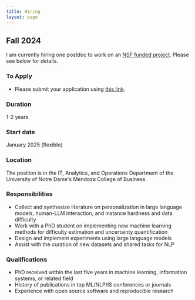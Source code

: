 ```yaml
---
title: Hiring
layout: page
---
```



## Fall 2024

I am currently hiring one postdoc to work on an [NSF funded project](https://www.nsf.gov/awardsearch/showAward?AWD_ID=2403438&HistoricalAwards=false). 
Please see below for details. 


### To Apply 

- Please submit your application using [this link](http://apply.interfolio.com/156773). 

### Duration

1-2 years

### Start date

January 2025 (flexible)

### Location

The position is in the IT, Analytics, and Operations Department of the University of Notre Dame's Mendoza College of Business.

### Responsibilities

- Collect and synthesize literature on personalization in large language
models, human-LLM interaction, and instance hardness and data difficulty
- Work with a PhD student on implementing new machine learning methods
for difficulty estimation and uncertainty quantification
- Design and implement experiments using large language models 
- Assist with the curation of new datasets and shared tasks for NLP

### Qualifications

- PhD received within the last five years in machine learning, information systems, or related field
- History of publications in top ML/NLP/IS conferences or journals
- Experience with open source software and reproducible research 